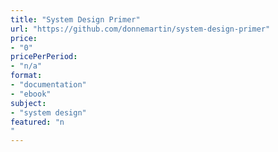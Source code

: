 ```yaml
---
title: "System Design Primer"
url: "https://github.com/donnemartin/system-design-primer"
price: 
- "0"
pricePerPeriod: 
- "n/a"
format: 
- "documentation"
- "ebook"
subject: 
- "system design"
featured: "n"
---
```

